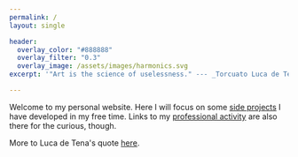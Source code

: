 ```yaml
---
permalink: /
layout: single

header:
  overlay_color: "#888888"
  overlay_filter: "0.3"
  overlay_image: /assets/images/harmonics.svg
excerpt: '"Art is the science of uselessness." --- _Torcuato Luca de Tena_'

---
```


Welcome to my personal website. Here I will focus on some
[side projects](projects) I have developed in my free time.
Links to my [professional activity](research)
are also there for the curious, though.

More to Luca de Tena's quote [here](science-of-uselessness).
